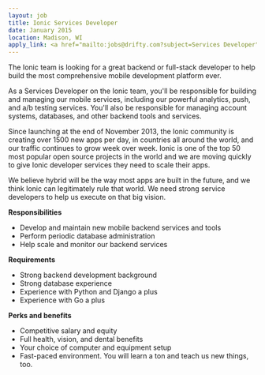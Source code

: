 ```yaml
---
layout: job
title: Ionic Services Developer
date: January 2015
location: Madison, WI
apply_link: <a href="mailto:jobs@drifty.com?subject=Services Developer">jobs@drifty.com</a>
---
```


The Ionic team is looking for a great backend or full-stack developer to help build the most comprehensive mobile
development platform ever.

As a Services Developer on the Ionic team, you'll be responsible for building and managing our mobile services, including our powerful analytics, push, and a/b testing services. You'll also be responsible for managing account systems, databases, and other backend tools and services.

Since launching at the end of November 2013, the Ionic community is creating over 1500 new apps per day, in 
countries all around the world,
and our traffic continues to grow week over week. Ionic is one of the top 50 most popular open source projects in the 
world and we are moving quickly to give Ionic developer services they need to scale their apps.

We believe hybrid will be the way most apps are built in the future, and we think Ionic can legitimately rule that world. We need strong service developers to help us execute on that big vision.

**Responsibilities**

  * Develop and maintain new mobile backend services and tools
  * Perform periodic database administration
  * Help scale and monitor our backend services

**Requirements**

  * Strong backend development background
  * Strong database experience
  * Experience with Python and Django a plus
  * Experience with Go a plus

**Perks and benefits**

  * Competitive salary and equity
  * Full health, vision, and dental benefits
  * Your choice of computer and equipment setup
  * Fast-paced environment. You will learn a ton and teach us new things, too.
